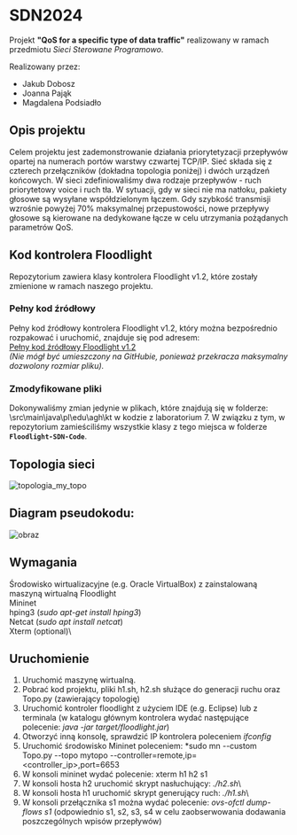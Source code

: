 # SDN2024

Projekt __"QoS for a specific type of data traffic"__ realizowany w ramach przedmiotu _Sieci Sterowane Programowo_.

Realizowany przez:
* Jakub Dobosz
* Joanna Pająk
* Magdalena Podsiadło

## Opis projektu 

Celem projektu jest zademonstrowanie działania priorytetyzacji przepływów opartej na numerach portów warstwy czwartej TCP/IP. 
Sieć składa się z czterech przełączników (dokładna topologia poniżej) i dwóch urządzeń końcowych. W sieci zdefiniowaliśmy dwa rodzaje przepływów - ruch priorytetowy voice i ruch tła. W sytuacji, gdy w sieci nie ma natłoku, pakiety głosowe są wysyłane współdzielonym łączem. Gdy szybkość transmisji wzrośnie powyżej 70% maksymalnej przepustowości, nowe przepływy głosowe są kierowane na dedykowane łącze w celu utrzymania pożądanych parametrów QoS.

## Kod kontrolera Floodlight

Repozytorium zawiera klasy kontrolera Floodlight v1.2, które zostały zmienione w ramach naszego projektu.

### Pełny kod źródłowy
Pełny kod źródłowy kontrolera Floodlight v1.2, który można bezpośrednio rozpakować i uruchomić, znajduje się pod adresem:  
[Pełny kod źródłowy Floodlight v1.2](https://drive.google.com/drive/folders/1qnSGO91XvutRrXoLWzKFYeglNx3ZJCt6?usp=sharing)  
*(Nie mógł być umieszczony na GitHubie, ponieważ przekracza maksymalny dozwolony rozmiar pliku).*

### Zmodyfikowane pliki
Dokonywaliśmy zmian jedynie w plikach, które znajdują się w folderze: \src\main\java\pl\edu\agh\kt w kodzie z laboratorium 7. W związku z tym, w repozytorium zamieściliśmy wszystkie klasy z tego miejsca w folderze **`Floodlight-SDN-Code`**.

## Topologia sieci

![topologia_my_topo](https://github.com/user-attachments/assets/327822bb-de18-4d74-846b-41ffae9960f8)


## Diagram pseudokodu:

![obraz](https://github.com/user-attachments/assets/fb100162-14c6-4c15-a4eb-85d2a875b2d1)



## Wymagania
Środowisko wirtualizacyjne (e.g. Oracle VirtualBox) z zainstalowaną maszyną wirtualną Floodlight\
Mininet\
hping3 (*sudo apt-get install hping3*)\
Netcat (*sudo apt install netcat*)\
Xterm (optional)\

## Uruchomienie
1. Uruchomić maszynę wirtualną.
2. Pobrać kod projektu, pliki h1.sh, h2.sh służące do generacji ruchu oraz Topo.py (zawierający topologię)
3. Uruchomić kontroler floodlight z użyciem IDE (e.g. Eclipse) lub z terminala (w katalogu głównym kontrolera wydać następujące polecenie: *java -jar target/floodlight.jar*)
4. Otworzyć inną konsolę, sprawdzić IP kontrolera poleceniem *ifconfig*
5. Uruchomić środowisko Mininet poleceniem: *sudo mn --custom Topo.py --topo mytopo --controller=remote,ip=<controller_ip>,port=6653
6. W konsoli mininet wydać polecenie: xterm h1 h2 s1
7. W konsoli hosta h2 uruchomić skrypt nasłuchujący: *./h2.sh*\
8. W konsoli hosta h1 uruchomić skrypt generujący ruch: *./h1.sh*\
9. W konsoli przełącznika s1 można wydać polecenie: *ovs-ofctl dump-flows s1* (odpowiednio s1, s2, s3, s4 w celu zaobserwowania dodawania poszczególnych wpisów przepływów)



